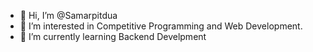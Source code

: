 - 👋 Hi, I’m @Samarpitdua
- 👀 I’m interested in Competitive Programming and Web Development.
- 🌱 I’m currently learning Backend Develpment

<!---
Samarpitdua/Samarpitdua is a ✨ special ✨ repository because its `README.md` (this file) appears on your GitHub profile.
You can click the Preview link to take a look at your changes.
--->
